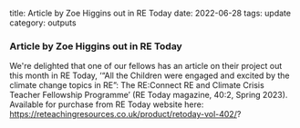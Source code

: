 title: Article by Zoe Higgins out in RE Today
date: 2022-06-28
tags: update
category: outputs

### Article by Zoe Higgins out in RE Today

We're delighted that one of our fellows has an article on their project out this month in RE Today, ‘“All the Children were engaged and excited by the climate change topics in RE”: The RE:Connect RE and Climate Crisis Teacher Fellowship Programme’ (RE Today magazine, 40:2, Spring 2023). Available for purchase from RE Today website here: https://reteachingresources.co.uk/product/retoday-vol-402/?
